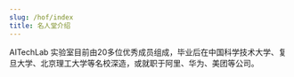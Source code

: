 ```yaml
---
slug: /hof/index
title: 名人堂介绍
---
```


AITechLab 实验室目前由20多位优秀成员组成，毕业后在中国科学技术大学、复旦大学、北京理工大学等名校深造，或就职于阿里、华为、美团等公司。

